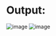 # Output:
![image](https://github.com/GamersSquare/Pattern/assets/110881947/12e9ad38-cccb-4983-8807-4882bace502a)
![image](https://github.com/GamersSquare/Pattern/assets/110881947/cecbcad7-a5e6-4c31-8658-294766c3fd45)

